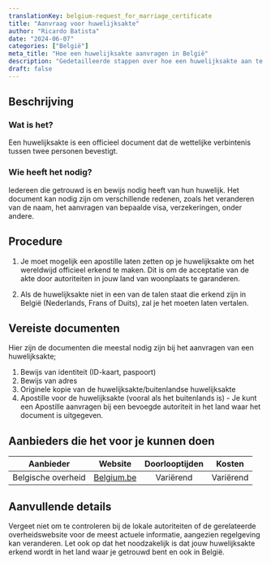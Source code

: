 ```yaml
---
translationKey: belgium-request_for_marriage_certificate
title: "Aanvraag voor huwelijksakte"
author: "Ricardo Batista"
date: "2024-06-07"
categories: ["België"]
meta_title: "Hoe een huwelijksakte aanvragen in België"
description: "Gedetailleerde stappen over hoe een huwelijksakte aan te vragen in België"
draft: false
---
```


## Beschrijving
### Wat is het?
Een huwelijksakte is een officieel document dat de wettelijke verbintenis tussen twee personen bevestigt.

### Wie heeft het nodig?
Iedereen die getrouwd is en bewijs nodig heeft van hun huwelijk. Het document kan nodig zijn om verschillende redenen, zoals het veranderen van de naam, het aanvragen van bepaalde visa, verzekeringen, onder andere.

## Procedure
1. Je moet mogelijk een apostille laten zetten op je huwelijksakte om het wereldwijd officieel erkend te maken. Dit is om de acceptatie van de akte door autoriteiten in jouw land van woonplaats te garanderen.

2. Als de huwelijksakte niet in een van de talen staat die erkend zijn in België (Nederlands, Frans of Duits), zal je het moeten laten vertalen.

## Vereiste documenten
Hier zijn de documenten die meestal nodig zijn bij het aanvragen van een huwelijksakte;
1. Bewijs van identiteit (ID-kaart, paspoort)
2. Bewijs van adres
3. Originele kopie van de huwelijksakte/buitenlandse huwelijksakte
4. Apostille voor de huwelijksakte (vooral als het buitenlands is) - Je kunt een Apostille aanvragen bij een bevoegde autoriteit in het land waar het document is uitgegeven.

## Aanbieders die het voor je kunnen doen
| Aanbieder        |     Website                                   |     Doorlooptijden    |       Kosten          |
| --------------- | --------------------------------------- |  :-------------: | :-------------: |
| Belgische overheid     |  [Belgium.be](https://www.belgium.be/)  |      Variërend       |        Variërend      |

## Aanvullende details
Vergeet niet om te controleren bij de lokale autoriteiten of de gerelateerde overheidswebsite voor de meest actuele informatie, aangezien regelgeving kan veranderen. Let ook op dat het noodzakelijk is dat jouw huwelijksakte erkend wordt in het land waar je getrouwd bent en ook in België.